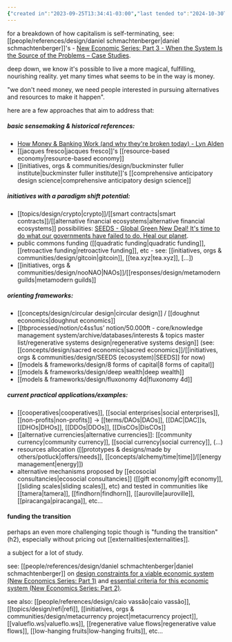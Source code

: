 ```yaml
---
{"created in":"2023-09-25T13:34:41-03:00","last tended to":"2024-10-30T18:31:34-03:00","tags":["🌱","economics","design","essay"],"dg-publish":true,"notestage":["🌱"],"created":"2023-09-25T13:34:41.895-03:00","updated":"2025-02-06T14:42:04.815-03:00","permalink":"/writings/on-the-limits-of-capitalism-and-emergent-forms-of-abundance-generation-and-distribution/","dgPassFrontmatter":true}
---
```


for a breakdown of how capitalism is self-terminating, see: [[people/references/design/daniel schmachtenberger\|daniel schmachtenberger]]'s - [New Economic Series: Part 3 - When the System Is the Source of the Problems – Case Studies](https://civilizationemerging.com/new-economics-series-3/).

deep down, we know it's possible to live a more magical, fulfilling, nourishing reality. yet many times what seems to be in the way is money.

"we don't need money, we need people interested in pursuing alternatives and resources to make it happen".

here are a few approaches that aim to address that:

##### basic sensemaking & historical references:

- [How Money & Banking Work (and why they're broken today) - Lyn Alden](https://www.youtube.com/watch?v=jk_HWmmwiAs)
- [[jacques fresco\|jacques fresco]]'s [[resource-based economy\|resource-based economy]]
- [[initiatives, orgs & communities/design/buckminster fuller institute\|buckminster fuller institute]]'s [[comprehensive anticipatory design science\|comprehensive anticipatory design science]]
##### initiatives with a paradigm shift potential:

- [[topics/design/crypto\|crypto]]/[[smart contracts\|smart contracts]]/[[alternative financial ecosystems\|alternative financial ecosystems]] possibilities: [SEEDS - Global Green New Deal! It's time to do what our governments have failed to do. Heal our planet](https://www.youtube.com/watch?v=3MounsvZFPk&list=PLj8H7uBaUwDsuLtfdVu27aylRnjLMJvtA&index=2).
- public commons funding ([[quadratic funding\|quadratic funding]], [[retroactive funding\|retroactive funding]], etc - see: [[initiatives, orgs & communities/design/gitcoin\|gitcoin]], [[tea.xyz\|tea.xyz]], [...])
- [[initiatives, orgs & communities/design/nooNAO\|NAOs]]/[[responses/design/metamodern guilds\|metamodern guilds]]
##### orienting frameworks:

- [[concepts/design/circular design\|circular design]] / [[doughnut economics\|doughnut economics]]
- [[tbprocessed/notion/c4ss1us’ notion/50.000ft - core/knowledge management system/archive/databases/interests & topics master list/regenerative systems design\|regenerative systems design]] (see: [[concepts/design/sacred economics\|sacred economics]]/[[initiatives, orgs & communities/design/SEEDS (ecosystem)\|SEEDS]] for now)
- [[models & frameworks/design/8 forms of capital\|8 forms of capital]]
- [[models & frameworks/design/deep wealth\|deep wealth]]
- [[models & frameworks/design/fluxonomy 4d\|fluxonomy 4d]]
##### current practical applications/examples:

- [[cooperatives\|cooperatives]], [[social enterprises\|social enterprises]], [[non-profits\|non-profits]] -> [[terms/DAOs\|DAOs]], [[DAC\|DAC]]s, [[DHOs\|DHOs]], [[DDOs\|DDOs]], [[DisCOs\|DisCOs]]
- [[alternative currencies\|alternative currencies]]: [[community currency\|community currency]], [[social currency\|social currency]], (...)
- resources allocation ([[prototypes & designs/made by others/potluck\|offers/needs]], [[concepts/alchemy/time\|time]]/[[energy management\|energy]])
- alternative mechanisms proposed by [[ecosocial consultancies\|ecosocial consultancies]] ([[gift economy\|gift economy]], [[sliding scales\|sliding scales]], etc) and tested in communities like [[tamera\|tamera]], [[findhorn\|findhorn]], [[auroville\|auroville]], [[piracanga\|piracanga]], etc...

#### funding the transition

perhaps an even more challenging topic though is "funding the transition" (h2), especially without pricing out [[externalities\|externalities]].

a subject for a lot of study.

see: [[people/references/design/daniel schmachtenberger\|daniel schmachtenberger]] on [design constraints for a viable economic system (New Economics Series: Part 1)](https://civilizationemerging.com/new-economics-series-1/)  and [essential criteria for this economic system (New Economics Series: Part 2)](https://civilizationemerging.com/new-economics-series-2/).

see also: [[people/references/design/caio vassão\|caio vassão]], [[topics/design/refi\|refi]], [[initiatives, orgs & communities/design/metacurrency project\|metacurrency project]], [[valueflo.ws\|valueflo.ws]], [[regenerative value flows\|regenerative value flows]], [[low-hanging fruits\|low-hanging fruits]], etc...